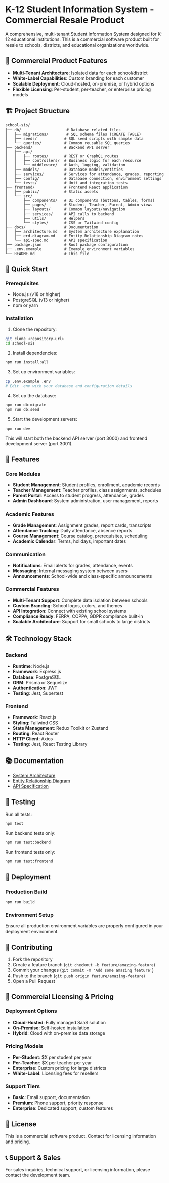 # K-12 Student Information System - Commercial Resale Product

A comprehensive, multi-tenant Student Information System designed for K-12 educational institutions. This is a commercial software product built for resale to schools, districts, and educational organizations worldwide.

## 🏢 **Commercial Product Features**
- **Multi-Tenant Architecture**: Isolated data for each school/district
- **White-Label Capabilities**: Custom branding for each customer
- **Scalable Deployment**: Cloud-hosted, on-premise, or hybrid options
- **Flexible Licensing**: Per-student, per-teacher, or enterprise pricing models

## 🏗️ Project Structure

```
school-sis/
├── db/                    # Database related files
│   ├── migrations/        # SQL schema files (CREATE TABLE)
│   ├── seeds/            # SQL seed scripts with sample data
│   └── queries/          # Common reusable SQL queries
├── backend/              # Backend API server
│   ├── api/
│   │   ├── routes/       # REST or GraphQL routes
│   │   ├── controllers/  # Business logic for each resource
│   │   └── middleware/   # Auth, logging, validation
│   ├── models/           # Database models/entities
│   ├── services/         # Services for attendance, grades, reporting
│   ├── config/           # Database connection, environment settings
│   └── tests/            # Unit and integration tests
├── frontend/             # Frontend React application
│   ├── public/           # Static assets
│   └── src/
│       ├── components/   # UI components (buttons, tables, forms)
│       ├── pages/        # Student, Teacher, Parent, Admin views
│       ├── layouts/      # Common layouts/navigation
│       ├── services/     # API calls to backend
│       ├── utils/        # Helpers
│       └── styles/       # CSS or Tailwind config
├── docs/                 # Documentation
│   ├── architecture.md   # System architecture explanation
│   ├── erd-diagram.md    # Entity Relationship Diagram notes
│   └── api-spec.md       # API specification
├── package.json          # Root package configuration
├── .env.example          # Example environment variables
└── README.md             # This file
```

## 🚀 Quick Start

### Prerequisites

- Node.js (v18 or higher)
- PostgreSQL (v13 or higher)
- npm or yarn

### Installation

1. Clone the repository:
```bash
git clone <repository-url>
cd school-sis
```

2. Install dependencies:
```bash
npm run install:all
```

3. Set up environment variables:
```bash
cp .env.example .env
# Edit .env with your database and configuration details
```

4. Set up the database:
```bash
npm run db:migrate
npm run db:seed
```

5. Start the development servers:
```bash
npm run dev
```

This will start both the backend API server (port 3000) and frontend development server (port 3001).

## 🎯 Features

### Core Modules
- **Student Management**: Student profiles, enrollment, academic records
- **Teacher Management**: Teacher profiles, class assignments, schedules
- **Parent Portal**: Access to student progress, attendance, grades
- **Admin Dashboard**: System administration, user management, reports

### Academic Features
- **Grade Management**: Assignment grades, report cards, transcripts
- **Attendance Tracking**: Daily attendance, absence reports
- **Course Management**: Course catalog, prerequisites, scheduling
- **Academic Calendar**: Terms, holidays, important dates

### Communication
- **Notifications**: Email alerts for grades, attendance, events
- **Messaging**: Internal messaging system between users
- **Announcements**: School-wide and class-specific announcements

### Commercial Features
- **Multi-Tenant Support**: Complete data isolation between schools
- **Custom Branding**: School logos, colors, and themes
- **API Integration**: Connect with existing school systems
- **Compliance Ready**: FERPA, COPPA, GDPR compliance built-in
- **Scalable Architecture**: Support for small schools to large districts

## 🛠️ Technology Stack

### Backend
- **Runtime**: Node.js
- **Framework**: Express.js
- **Database**: PostgreSQL
- **ORM**: Prisma or Sequelize
- **Authentication**: JWT
- **Testing**: Jest, Supertest

### Frontend
- **Framework**: React.js
- **Styling**: Tailwind CSS
- **State Management**: Redux Toolkit or Zustand
- **Routing**: React Router
- **HTTP Client**: Axios
- **Testing**: Jest, React Testing Library

## 📚 Documentation

- [System Architecture](./docs/architecture.md)
- [Entity Relationship Diagram](./docs/erd-diagram.md)
- [API Specification](./docs/api-spec.md)

## 🧪 Testing

Run all tests:
```bash
npm test
```

Run backend tests only:
```bash
npm run test:backend
```

Run frontend tests only:
```bash
npm run test:frontend
```

## 🚀 Deployment

### Production Build
```bash
npm run build
```

### Environment Setup
Ensure all production environment variables are properly configured in your deployment environment.

## 🤝 Contributing

1. Fork the repository
2. Create a feature branch (`git checkout -b feature/amazing-feature`)
3. Commit your changes (`git commit -m 'Add some amazing feature'`)
4. Push to the branch (`git push origin feature/amazing-feature`)
5. Open a Pull Request

## 💼 **Commercial Licensing & Pricing**

### **Deployment Options**
- **Cloud-Hosted**: Fully managed SaaS solution
- **On-Premise**: Self-hosted installation
- **Hybrid**: Cloud with on-premise data storage

### **Pricing Models**
- **Per-Student**: $X per student per year
- **Per-Teacher**: $X per teacher per year  
- **Enterprise**: Custom pricing for large districts
- **White-Label**: Licensing fees for resellers

### **Support Tiers**
- **Basic**: Email support, documentation
- **Premium**: Phone support, priority response
- **Enterprise**: Dedicated support, custom features

## 📄 License

This is a commercial software product. Contact for licensing information and pricing.

## 📞 Support & Sales

For sales inquiries, technical support, or licensing information, please contact the development team.

